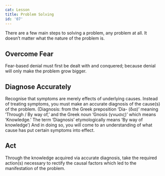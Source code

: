 ```yaml
---
cat: Lesson
title: Problem Solving
id: '07'
---
```


<span class="desc">There are a few main steps to solving a problem, any problem at all. It doesn’t matter what the nature of the problem is.</span>

## Overcome Fear

Fear-based denial must first be dealt with and conquered; because denial will only make the problem grow bigger.

## Diagnose Accurately

Recognise that symptoms are merely effects of underlying causes. Instead of treating symptoms, you must make an accurate diagnosis of the cause(s) of the problem. (Diagnosis: from the Greek preposition ‘Dia- (δια)’ meaning ‘Through / By way of,’ and the Greek noun ‘Gnosis (γνωσις)’ which means ‘Knowledge.’ The term ‘Diagnosis’ etymologically means ‘By way of knowledge’) And in doing so, you will come to an understanding of what cause has put certain symptoms into effect.

## Act

Through the knowledge acquired via accurate diagnosis, take the required action(s) necessary to rectify the causal factors which led to the manifestation of the problem.

